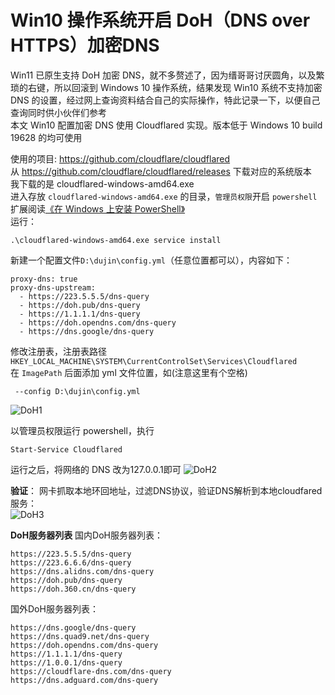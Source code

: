 # Win10 操作系统开启 DoH（DNS over HTTPS）加密DNS

Win11 已原生支持 DoH 加密 DNS，就不多赘述了，因为缙哥哥讨厌圆角，以及繁琐的右键，所以回滚到 Windows 10 操作系统，结果发现 Win10 系统不支持加密 DNS 的设置，经过网上查询资料结合自己的实际操作，特此记录一下，以便自己查询同时供小伙伴们参考  
本文 Win10 配置加密 DNS 使用 Cloudflared 实现。版本低于 Windows 10 build 19628 的均可使用  

使用的项目: https://github.com/cloudflare/cloudflared  
从 https://github.com/cloudflare/cloudflared/releases 下载对应的系统版本  
我下载的是 cloudflared-windows-amd64.exe  
进入存放 `cloudflared-windows-amd64.exe` 的目录，`管理员权限`开启 `powershell`
扩展阅读[《在 Windows 上安装 PowerShell》](https://learn.microsoft.com/zh-cn/powershell/scripting/install/installing-powershell-on-windows?view=powershell-7.4#winget)  
运行：  
```
.\cloudflared-windows-amd64.exe service install
```
新建一个配置文件`D:\dujin\config.yml`（任意位置都可以），内容如下：
```
proxy-dns: true
proxy-dns-upstream:
  - https://223.5.5.5/dns-query
  - https://doh.pub/dns-query
  - https://1.1.1.1/dns-query
  - https://doh.opendns.com/dns-query
  - https://dns.google/dns-query
```
修改注册表，注册表路径`HKEY_LOCAL_MACHINE\SYSTEM\CurrentControlSet\Services\Cloudflared`  
在 `ImagePath` 后面添加 yml 文件位置，如(注意这里有个空格)  
```
 --config D:\dujin\config.yml
```  
![DoH1](https://github.com/user-attachments/assets/3bd1139b-f3ee-4c8c-9acd-a2202d4e0f8b)  

以管理员权限运行 powershell，执行
```
Start-Service Cloudflared
```
运行之后，将网络的 DNS 改为127.0.0.1即可
![DoH2](https://github.com/user-attachments/assets/4442a79c-be02-4f61-8be4-7696ea43ae11)  


**验证**：
网卡抓取本地环回地址，过滤DNS协议，验证DNS解析到本地cloudfared服务：  
![DoH3](https://github.com/user-attachments/assets/edf07fb2-c225-48c4-8109-c662b3b89b1b)  


**DoH服务器列表**
国内DoH服务器列表：
```
https://223.5.5.5/dns-query
https://223.6.6.6/dns-query
https://dns.alidns.com/dns-query
https://doh.pub/dns-query
https://doh.360.cn/dns-query
```
国外DoH服务器列表：
```
https://dns.google/dns-query
https://dns.quad9.net/dns-query
https://doh.opendns.com/dns-query
https://1.1.1.1/dns-query
https://1.0.0.1/dns-query
https://cloudflare-dns.com/dns-query
https://dns.adguard.com/dns-query
```
